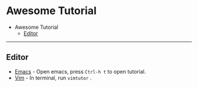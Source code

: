 # Awesome Tutorial

- Awesome Tutorial
    - [Editor](#editor)

---

## Editor

* [Emacs](http://www.gnu.org/software/emacs/) - Open emacs, press `Ctrl-h t` to open tutorial.
* [Vim](https://www.vim.org/) - In terminal, run `vimtutor` .
